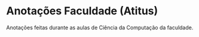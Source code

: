 # Anotações Faculdade (Atitus)
Anotações feitas durante as aulas de Ciência da Computação da faculdade.
